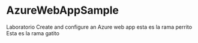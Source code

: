# AzureWebAppSample
Laboratorio Create and configure an Azure web app
esta es la rama perrito
Esta es la rama gatito